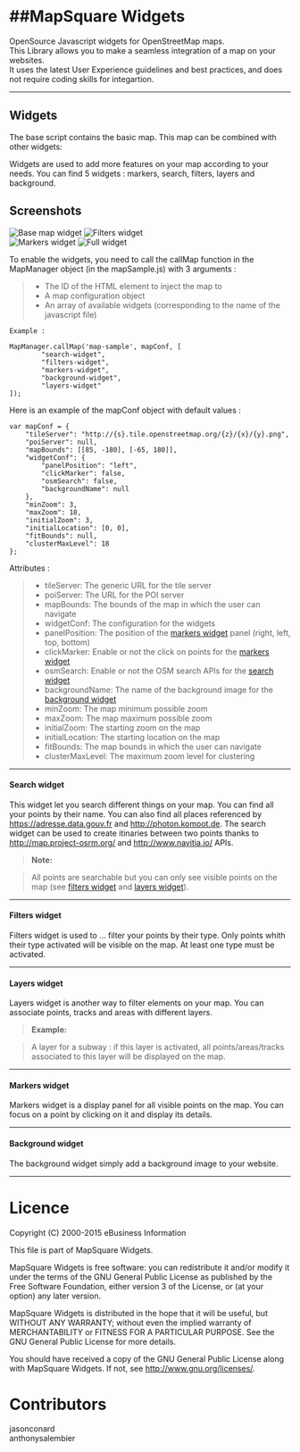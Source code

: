 ##MapSquare Widgets
===================

OpenSource Javascript widgets for OpenStreetMap maps.  
This Library allows you to make a seamless integration of a map on your websites.  
It uses the latest User Experience guidelines and best practices, and does not require coding skills for integartion.  

----------


Widgets
-------------

The base script contains the basic map. This map can be combined with other widgets:

Widgets are used to add more features on your map according to your needs.
You can find 5 widgets : markers, search, filters, layers and background.



Screenshots
-------------

![Base map widget](/images/widget-emptyx400.png)
![Filters widget](/images/widget-filters-layersx400.png)  
![Markers widget](/images/widget-search-markersx400.png)
![Full widget](/images/widget-fullx400.png)


To enable the widgets, you need to call the callMap function in the MapManager object (in the mapSample.js) with 3 arguments : 
>- The ID of the HTML element to inject the map to
>- A map configuration object
>- An array of available widgets (corresponding to the name of the javascript file)

```
Example : 

MapManager.callMap('map-sample', mapConf, [
		"search-widget",
	    "filters-widget",
	    "markers-widget",
	    "background-widget",
	    "layers-widget"
]);
```

Here is an example of the mapConf object with default values : 
```
var mapConf = {
	"tileServer": "http://{s}.tile.openstreetmap.org/{z}/{x}/{y}.png",
	"poiServer": null,
	"mapBounds": [[85, -180], [-65, 180]],
	"widgetConf": {
		"panelPosition": "left",
		"clickMarker": false,
		"osmSearch": false,
		"backgroundName": null
	},
	"minZoom": 3,
	"maxZoom": 18,
	"initialZoom": 3,
	"initialLocation": [0, 0],
	"fitBounds": null,
	"clusterMaxLevel": 18
};
```

Attributes :
>- tileServer: The generic URL for the tile server
>- poiServer: The URL for the POI server
>- mapBounds: The bounds of the map in which the user can navigate
>- widgetConf: The configuration for the widgets
>- panelPosition: The position of the [markers widget](#markers-widget) panel (right, left, top, bottom)
>- clickMarker: Enable or not the click on points for the [markers widget](#markers-widget)
>- osmSearch:  Enable or not the OSM search APIs for the [search widget](#search-widget)
>- backgroundName: The name of the background image for the [background widget](#background-widget)
>- minZoom: The map minimum possible zoom
>- maxZoom: The map maximum possible zoom
>- initialZoom: The starting zoom on the map
>- initialLocation: The starting location on the map
>- fitBounds: The map bounds in which the user can navigate
>- clusterMaxLevel: The maximum zoom level for clustering


-------

#### Search widget

This widget let you search different things on your map. You can find all your points by their name. You can also find all places referenced by https://adresse.data.gouv.fr and  http://photon.komoot.de.
The search widget can be used to create itinaries between two points thanks to http://map.project-osrm.org/ and http://www.navitia.io/ APIs.

> **Note:**

> All points are searchable but you can only see visible points on the map (see  [filters widget](#filters-widget) and [layers widget](#layers-widget)).

----------

#### Filters widget

Filters widget is used to ... filter your points by their type. Only points whith their type activated will be visible on the map. At least one type must be activated.

----------

#### Layers widget

Layers widget is another way to filter elements on your map. You can associate points, tracks and areas with different layers.

> **Example:**

> A layer for a subway : if this layer is activated, all points/areas/tracks associated to this layer will be displayed on the map.

---

#### Markers widget

Markers widget is a display panel for all visible points on the map. You can focus on a point by clicking on it and display its details.

---

#### Background widget

The background widget simply add a background image to your website.

---

**Licence**
===========
Copyright (C) 2000-2015 eBusiness Information
 
 This file is part of MapSquare Widgets.
 
 MapSquare Widgets is free software: you can redistribute it and/or modify it under the terms of the GNU  General Public License as published by the Free Software Foundation, either version 3 of the License, or (at your option) any later version.
 
MapSquare Widgets is distributed in the hope that it will be useful, but WITHOUT ANY WARRANTY; without  even the implied warranty of MERCHANTABILITY or FITNESS FOR A PARTICULAR PURPOSE.  See the GNU General Public License for more details.
 
You should have received a copy of the GNU General Public License along with MapSquare Widgets.  If not, see <http://www.gnu.org/licenses/>.

**Contributors**
===========
jasonconard  
anthonysalembier